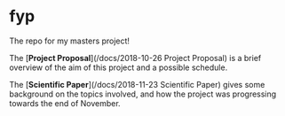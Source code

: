 # fyp
The repo for my masters project!

The [**Project Proposal**](/docs/2018-10-26 Project Proposal) is a brief overview of the aim of this project and a possible schedule.

The [**Scientific Paper**](/docs/2018-11-23 Scientific Paper) gives some background on the topics involved, and how the project was progressing towards the end of November.